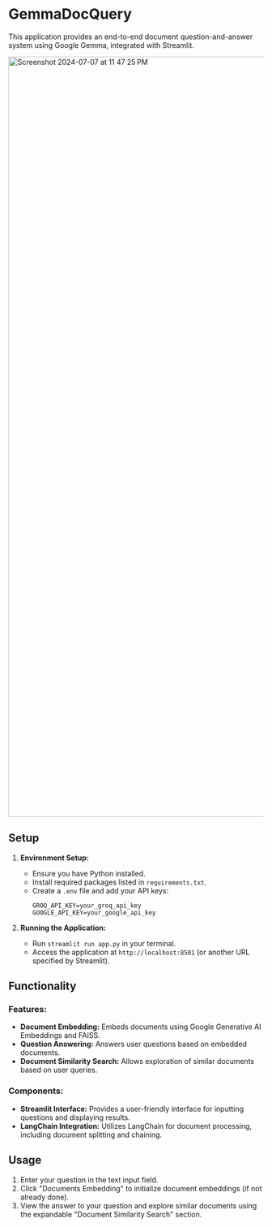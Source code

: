 # GemmaDocQuery

This application provides an end-to-end document question-and-answer system using Google Gemma, integrated with Streamlit.

<img width="1499" alt="Screenshot 2024-07-07 at 11 47 25 PM" src="https://github.com/arsh248/GemmaDocQuery/assets/62460837/a7a3e484-c68d-4fd7-aa43-16147c85f099">


## Setup

1. **Environment Setup:**
   - Ensure you have Python installed.
   - Install required packages listed in `requirements.txt`.
   - Create a `.env` file and add your API keys:
     ```
     GROQ_API_KEY=your_groq_api_key
     GOOGLE_API_KEY=your_google_api_key
     ```

2. **Running the Application:**
   - Run `streamlit run app.py` in your terminal.
   - Access the application at `http://localhost:8501` (or another URL specified by Streamlit).

## Functionality

### Features:
- **Document Embedding:** Embeds documents using Google Generative AI Embeddings and FAISS.
- **Question Answering:** Answers user questions based on embedded documents.
- **Document Similarity Search:** Allows exploration of similar documents based on user queries.

### Components:
- **Streamlit Interface:** Provides a user-friendly interface for inputting questions and displaying results.
- **LangChain Integration:** Utilizes LangChain for document processing, including document splitting and chaining.

## Usage

1. Enter your question in the text input field.
2. Click "Documents Embedding" to initialize document embeddings (if not already done).
3. View the answer to your question and explore similar documents using the expandable "Document Similarity Search" section.

